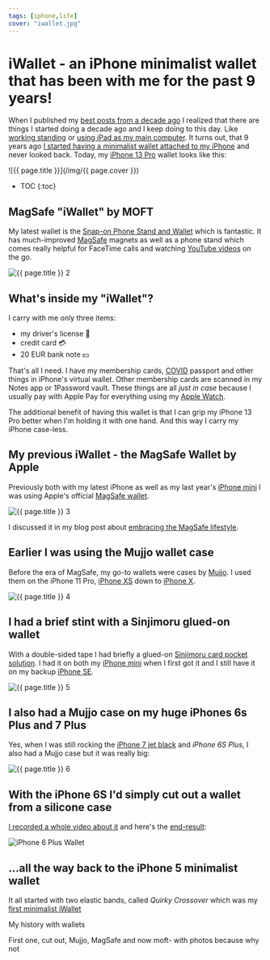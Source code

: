 ```yaml
---
tags: [iphone,life]
cover: "iwallet.jpg"
---
```


# iWallet - an iPhone minimalist wallet that has been with me for the past 9 years!

When I published my [best posts from a decade ago](/2012best/) I realized that there are things I started doing a decade ago and I keep doing to this day. Like [working standing](/im-still-standing-my-latest-video-show/) or [using iPad as my main computer](/ipad-as-my-main-computer-prologue/). It turns out, that 9 years ago [I started having a minimalist wallet attached to my iPhone](/iphone-wallet/) and never looked back. Today, my [iPhone 13 Pro](/iphone13/) wallet looks like this:

<!--More-->

![{{ page.title }}](/img/{{ page.cover }})

* TOC
{:toc}

## MagSafe "iWallet" by MOFT

My latest wallet is the [Snap-on Phone Stand and Wallet](https://www.moft.us/products/moft-snap-on-phone-stand-wallet-magsafe-compatible?variant=39441615781975) which is fantastic. It has much-improved [MagSafe](/magsafe/) magnets as well as a phone stand which comes really helpful for FaceTime calls and watching [YouTube videos](/yt/) on the go.

![{{ page.title }} 2](/img/iwallet-2.jpg)

## What's inside my "iWallet"?

I carry with me only three items:

- my driver's license 🚗 
- credit card 💳 
- 20 EUR bank note 💵

That's all I need. I have my membership cards, [COVID](/covid/) passport and other things in iPhone's virtual wallet. Other membership cards are scanned in my Notes app or 1Password vault. These things are all *just in case* because I usually pay with Apple Pay for everything using my [Apple Watch](/applewatch/).

The additional benefit of having this wallet is that I can grip my iPhone 13 Pro better when I'm holding it with one hand. And this way I carry my iPhone case-less.

## My previous iWallet - the MagSafe Wallet by Apple

Previously both with my latest iPhone as well as my last year's [iPhone mini](/mini/) I was using Apple's official [MagSafe wallet](https://www.apple.com/shop/accessories/all/magsafe?fh=12b2bf%2B4667).

![{{ page.title }} 3](/img/iwallet-3.jpg)

I discussed it in my blog post about [embracing the MagSafe lifestyle](/magsafe/).

## Earlier I was using the Mujjo wallet case

Before the era of MagSafe, my go-to wallets were cases by [Mujjo](https://www.mujjo.com). I used them on the iPhone 11 Pro, [iPhone XS](/newdevice/) down to [iPhone X](/iphonex/).

![{{ page.title }} 4](/img/iwallet-4.jpg)

## I had a brief stint with a Sinjimoru glued-on wallet

With a double-sided tape I had briefly a glued-on [Sinjimoru card pocket solution](http://www.sinjimoru.com/products/card-pocket-solution). I had it on both my [iPhone mini](/mini/) when I first got it and I still have it on my backup [iPhone SE](/iphonese/).

![{{ page.title }} 5](/img/iwallet-5.jpg)

## I also had a Mujjo case on my huge iPhones 6s Plus and 7 Plus

Yes, when I was still rocking the [iPhone 7 jet black](/iphone7plus-jetblack/) and *iPhone 6S Plus*, I also had a Mujjo case but it was really big:

![{{ page.title }} 6](/img/iwallet-6.jpg)

## With the iPhone 6S I'd simply cut out a wallet from a silicone case

[I recorded a whole video about it](/iphone6-wallet/) and here's the [end-result](/6pluslove/):

![iPhone 6 Plus Wallet](/img/6pluslove.jpg)

## …all the way back to the iPhone 5 minimalist wallet

It all started with two elastic bands, called *Quirky Crossover* which was my [first minimalist iWallet](/)



My history with wallets 

First one, cut out, Mujjo, MagSafe and now moft- with photos because why not

[n]: https://michael.gratis/nozbe
[np]: https://michael.gratis/nozbepersonal